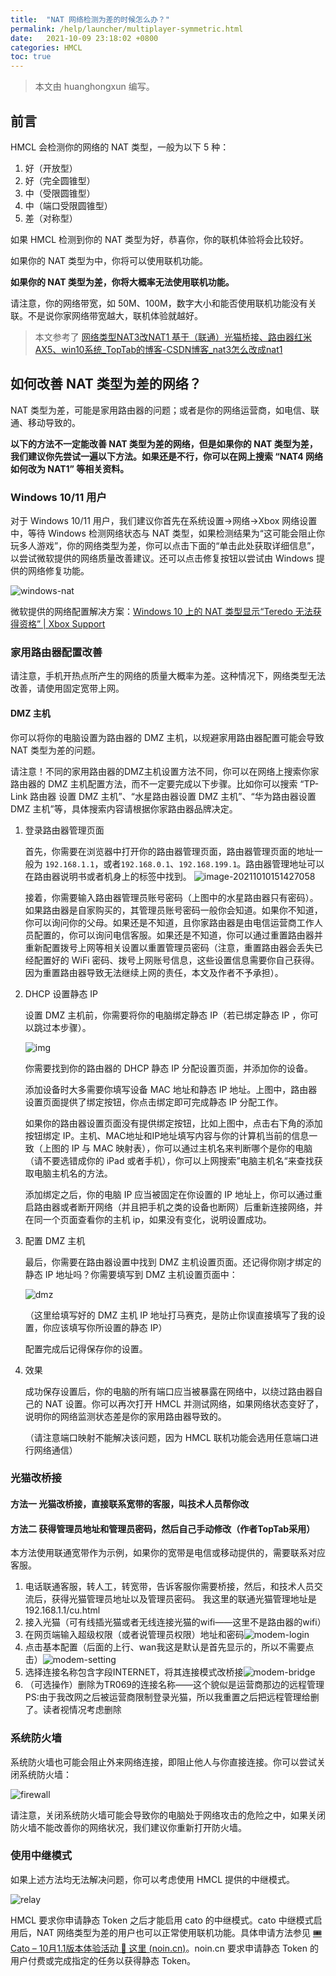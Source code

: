```yaml
---
title:  "NAT 网络检测为差的时候怎么办？"
permalink: /help/launcher/multiplayer-symmetric.html
date:   2021-10-09 23:18:02 +0800
categories: HMCL
toc: true
---
```


> 本文由 huanghongxun 编写。

## 前言

HMCL 会检测你的网络的 NAT 类型，一般为以下 5 种：

1. 好（开放型）
2. 好（完全圆锥型）
3. 中（受限圆锥型）
4. 中（端口受限圆锥型）
5. 差（对称型）

如果 HMCL 检测到你的 NAT 类型为好，恭喜你，你的联机体验将会比较好。

如果你的 NAT 类型为中，你将可以使用联机功能。

**如果你的 NAT 类型为差，你将大概率无法使用联机功能。**



请注意，你的网络带宽，如 50M、100M，数字大小和能否使用联机功能没有关联。不是说你家网络带宽越大，联机体验就越好。

> 本文参考了 [网络类型NAT3改NAT1 基于（联通）光猫桥接、路由器红米AX5、win10系统_TopTab的博客-CSDN博客_nat3怎么改成nat1](https://blog.csdn.net/qq_46648437/article/details/113747066)

## 如何改善 NAT 类型为差的网络？

NAT 类型为差，可能是家用路由器的问题；或者是你的网络运营商，如电信、联通、移动导致的。

**以下的方法不一定能改善 NAT 类型为差的网络，但是如果你的 NAT 类型为差，我们建议你先尝试一遍以下方法。如果还是不行，你可以在网上搜索 “NAT4 网络如何改为 NAT1” 等相关资料。**

### Windows 10/11 用户

对于 Windows 10/11 用户，我们建议你首先在系统设置→网络→Xbox 网络设置中，等待 Windows 检测网络状态与 NAT 类型，如果检测结果为“这可能会阻止你玩多人游戏”，你的网络类型为差，你可以点击下面的“单击此处获取详细信息”，以尝试微软提供的网络质量改善建议。还可以点击修复按钮以尝试由 Windows 提供的网络修复功能。

![windows-nat](/assets/img/docs/multiplayer-symmetric/windows-nat.png)

微软提供的网络配置解决方案：[Windows 10 上的 NAT 类型显示“Teredo 无法获得资格” | Xbox Support](https://support.xbox.com/zh-CN/help/Hardware-Network/connect-network/troubleshoot-party-chat)

### 家用路由器配置改善

请注意，手机开热点所产生的网络的质量大概率为差。这种情况下，网络类型无法改善，请使用固定宽带上网。

#### DMZ 主机

你可以将你的电脑设置为路由器的 DMZ 主机，以规避家用路由器配置可能会导致 NAT 类型为差的问题。

请注意！不同的家用路由器的DMZ主机设置方法不同，你可以在网络上搜索你家路由器的 DMZ 主机配置方法，而不一定要完成以下步骤。比如你可以搜索 “TP-Link 路由器 设置 DMZ 主机”、“水星路由器设置 DMZ 主机”、“华为路由器设置 DMZ 主机”等，具体搜索内容请根据你家路由器品牌决定。

1. 登录路由器管理页面

   首先，你需要在浏览器中打开你的路由器管理页面，路由器管理页面的地址一般为 `192.168.1.1`，或者`192.168.0.1`、`192.168.199.1`。路由器管理地址可以在路由器说明书或者机身上的标签中找到。
   ![image-20211010151427058](/assets/img/docs/multiplayer-symmetric/login.png)

   接着，你需要输入路由器管理员账号密码（上图中的水星路由器只有密码）。如果路由器是自家购买的，其管理员账号密码一般你会知道。如果你不知道，你可以询问你的父母。如果还是不知道，且你家路由器是由电信运营商工作人员配置的，你可以询问电信客服。如果还是不知道，你可以通过重置路由器并重新配置拨号上网等相关设置以重置管理员密码（注意，重置路由器会丢失已经配置好的 WiFi 密码、拨号上网账号信息，这些设置信息需要你自己获得。因为重置路由器导致无法继续上网的责任，本文及作者不予承担）。

2. DHCP 设置静态 IP

   设置 DMZ 主机前，你需要将你的电脑绑定静态 IP（若已绑定静态 IP ，你可以跳过本步骤）。

   ![img](/assets/img/docs/multiplayer-symmetric/static-ip.png)

   你需要找到你的路由器的 DHCP 静态 IP 分配设置页面，并添加你的设备。

   添加设备时大多需要你填写设备 MAC 地址和静态 IP 地址。上图中，路由器设置页面提供了绑定按钮，你点击绑定即可完成静态 IP 分配工作。

   如果你的路由器设置页面没有提供绑定按钮，比如上图中，点击右下角的添加按钮绑定 IP。主机、MAC地址和IP地址填写内容与你的计算机当前的信息一致（上图的 IP 与 MAC 映射表），你可以通过主机名来判断哪个是你的电脑（请不要选错成你的 iPad 或者手机），你可以上网搜索”电脑主机名“来查找获取电脑主机名的方法。

   添加绑定之后，你的电脑 IP 应当被固定在你设置的 IP 地址上，你可以通过重启路由器或者断开网络（并且把手机之类的设备也断网）后重新连接网络，并在同一个页面查看你的主机 ip，如果没有变化，说明设置成功。

3. 配置 DMZ 主机

   最后，你需要在路由器设置中找到 DMZ 主机设置页面。还记得你刚才绑定的静态 IP 地址吗？你需要填写到 DMZ 主机设置页面中：

   ![dmz](/assets/img/docs/multiplayer-symmetric/dmz.png)

   （这里给填写好的 DMZ 主机 IP 地址打马赛克，是防止你误直接填写了我的设置，你应该填写你所设置的静态  IP）

   配置完成后记得保存你的设置。

4. 效果

   成功保存设置后，你的电脑的所有端口应当被暴露在网络中，以绕过路由器自己的 NAT 设置。你可以再次打开 HMCL 并测试网络，如果网络状态变好了，说明你的网络监测状态差是你的家用路由器导致的。

   （请注意端口映射不能解决该问题，因为 HMCL 联机功能会选用任意端口进行网络通信）

### 光猫改桥接

#### 方法一 光猫改桥接，直接联系宽带的客服，叫技术人员帮你改
#### 方法二 获得管理员地址和管理员密码，然后自己手动修改（作者TopTab采用）

本方法使用联通宽带作为示例，如果你的宽带是电信或移动提供的，需要联系对应客服。

1. 电话联通客服，转人工，转宽带，告诉客服你需要桥接，然后，和技术人员交流后，获得光猫管理员地址以及管理员密码。
   我这里的联通光猫管理地址是192.168.1.1/cu.html
2. 接入光猫（可有线插光猫或者无线连接光猫的wifi——这里不是路由器的wifi）
3. 在网页端输入超级权限（或者说管理员权限）地址和密码![modem-login](/assets/img/docs/multiplayer-symmetric/modem-login.jpg)
4. 点击基本配置（后面的上行、wan我这是默认是首先显示的，所以不需要点击）![modem-setting](/assets/img/docs/multiplayer-symmetric/modem-setting.jpg)
5. 选择连接名称包含字段INTERNET，将其连接模式改桥接![modem-bridge](/assets/img/docs/multiplayer-symmetric/modem-bridge.jpg)
6. （可选操作）删除为TR069的连接名称——这个貌似是运营商那边的远程管理
   PS:由于我改网之后被运营商限制登录光猫，所以我重置之后把远程管理给删了。读者视情况考虑删除

### 系统防火墙

系统防火墙也可能会阻止外来网络连接，即阻止他人与你直接连接。你可以尝试关闭系统防火墙：



![firewall](/assets/img/docs/multiplayer-symmetric/firewall.jpg)

请注意，关闭系统防火墙可能会导致你的电脑处于网络攻击的危险之中，如果关闭防火墙不能改善你的网络状况，我们建议你重新打开防火墙。

### 使用中继模式

如果上述方法均无法解决问题，你可以考虑使用 HMCL 提供的中继模式。

![relay](/assets/img/docs/multiplayer-symmetric/relay.png)

HMCL 要求你申请静态 Token 之后才能启用 cato 的中继模式。cato 中继模式启用后，NAT 网络类型为差的用户也可以正常使用联机功能。具体申请方法参见 [🎟️Cato – 10月1.1版本体验活动 🐾 这里 (noin.cn)](https://noin.cn/circle/386.html)。noin.cn 要求申请静态 Token 的用户付费或完成指定的任务以获得静态 Token。

